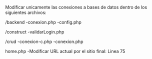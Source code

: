 Modificar unicamente las conexiones a bases de datos dentro de los siguientes archivos:

/backend
 -conexion.php
 -config.php

/construct
 -validarLogin.php

/crud
 -conexion-c.php
 -conexion.php

home.php
 -Modificar URL actual por el sitio final: Linea 75
 